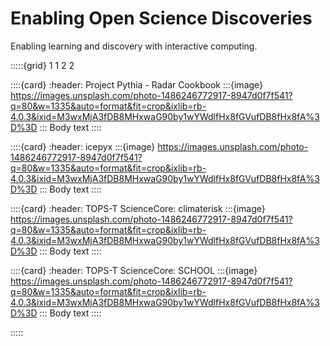 # Enabling Open Science Discoveries

Enabling learning and discovery with interactive computing.

:::::{grid} 1 1 2 2

::::{card}
:header: Project Pythia - Radar Cookbook
:::{image} https://images.unsplash.com/photo-1486246772917-8947d0f7f541?q=80&w=1335&auto=format&fit=crop&ixlib=rb-4.0.3&ixid=M3wxMjA3fDB8MHxwaG90by1wYWdlfHx8fGVufDB8fHx8fA%3D%3D
:::
Body text
::::

::::{card}
:header: icepyx
:::{image} https://images.unsplash.com/photo-1486246772917-8947d0f7f541?q=80&w=1335&auto=format&fit=crop&ixlib=rb-4.0.3&ixid=M3wxMjA3fDB8MHxwaG90by1wYWdlfHx8fGVufDB8fHx8fA%3D%3D
:::
Body text
::::

::::{card}
:header: TOPS-T ScienceCore: climaterisk
:::{image} https://images.unsplash.com/photo-1486246772917-8947d0f7f541?q=80&w=1335&auto=format&fit=crop&ixlib=rb-4.0.3&ixid=M3wxMjA3fDB8MHxwaG90by1wYWdlfHx8fGVufDB8fHx8fA%3D%3D
:::
Body text
::::

::::{card}
:header: TOPS-T ScienceCore: SCHOOL
:::{image} https://images.unsplash.com/photo-1486246772917-8947d0f7f541?q=80&w=1335&auto=format&fit=crop&ixlib=rb-4.0.3&ixid=M3wxMjA3fDB8MHxwaG90by1wYWdlfHx8fGVufDB8fHx8fA%3D%3D
:::
Body text
::::

:::::
